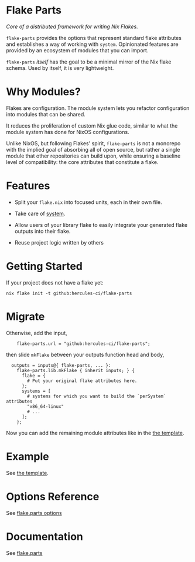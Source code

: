 
# Flake Parts

_Core of a distributed framework for writing Nix Flakes._

`flake-parts` provides the options that represent standard flake attributes 
and establishes a way of working with `system`.
Opinionated features are provided by an ecosystem of modules that you can import.

`flake-parts` _itself_ has the goal to be a minimal mirror of the Nix flake schema.
Used by itself, it is very lightweight. 

# Why Modules?

Flakes are configuration. The module system lets you refactor configuration
into modules that can be shared.

It reduces the proliferation of custom Nix glue code, similar to what the
module system has done for NixOS configurations.

Unlike NixOS, but following Flakes' spirit, `flake-parts` is not a
monorepo with the implied goal of absorbing all of open source, but rather
a single module that other repositories can build upon, while ensuring a
baseline level of compatibility: the core attributes that constitute a flake.

# Features

 - Split your `flake.nix` into focused units, each in their own file.

 - Take care of [system](https://flake.parts/system.html).

 - Allow users of your library flake to easily integrate your generated flake outputs
   into their flake.

 - Reuse project logic written by others

<!-- end_of_intro -->
<!-- ^^^^^^^^^^^^ used by https://github.com/hercules-ci/flake.parts-website -->

# Getting Started

If your project does not have a flake yet:

```console
nix flake init -t github:hercules-ci/flake-parts
```

# Migrate

Otherwise, add the input,

```
    flake-parts.url = "github:hercules-ci/flake-parts";
```

then slide `mkFlake` between your outputs function head and body,

```
  outputs = inputs@{ flake-parts, ... }:
    flake-parts.lib.mkFlake { inherit inputs; } {
      flake = {
        # Put your original flake attributes here.
      };
      systems = [
        # systems for which you want to build the `perSystem` attributes
        "x86_64-linux"
        # ...
      ];
    };
```

Now you can add the remaining module attributes like in the [the template](./template/default/flake.nix).

# Example

See [the template](./template/default/flake.nix).

# Options Reference

See [flake.parts options](https://flake.parts/options/flake-parts.html)

# Documentation

See [flake.parts](https://flake.parts)
